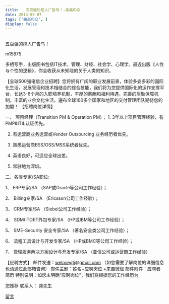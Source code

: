 ```yaml
---
title:   五百强的挖人广告鸟！-曲高和众
date: 2014-05-07
tags: ["曲高和众", ]
display: false
---
```



## 



五百强的挖人广告鸟！




m15875




多栖写手，出版图书包括IT技术，管理、财经、社会学、心理学。最近出版《人性与个性的逻辑》，你会收获从未知晓的关于人类的知识。


【全球500强电信企业招聘】您将拥有广阔的职业发展前景，体验多姿多彩的国际化生活，发展管理和技术相结合的综合技能，我们将为您提供国际化的运作支撑平台，长达3-6个月的入职培养机制，丰厚的薪酬和福利待遇，完善的后勤保障机制，丰富的业余文化生活，遍布全球160多个国家和地区的交付管理团队期待您的加盟！ 【招聘岗位详情】

 一、 项目经理（Transition PM &amp; Operation PM）； 1. 3年以上项目管理经验，有PMP&amp;ITIL认证优先。

2. 有运营商业务运营或Vender Outsourcing 业务经历者优先。

3. 熟悉运营商BSS/OSS/MSS系统者优先。

4. 英语良好，可适应全球出差。

5. 常驻地为深圳。

二、各类专家/SA职位: 

1、 ERP专家/SA （SAP或Oracle等公司工作经验）；

2、 Billing专家/SA （Ericsson公司工作经验）；

3、 CRM专家/SA （Siebel公司工作经验）；

4、 SDM(ITO)IT外包专家/SA （HP或IBM等公司工作经验）；

5、 SME-Security 安全专家/SA （著名安全类公司工作经验）；

6、 流程工具设计与开发专家/SA （HP或BMC等公司工作经验）；

7、 管理服务解决方案设计与开发专家/SA （亚信公司或运营商工作经验）



【应聘方式】 邮件发送：welovegtj@gmail.com （如您需要了解岗位的详细信息也请通过此邮箱咨询） 邮件主题：姓名+应聘岗位 +来自微信 邮件附件：应聘者简历 特别说明：如您未明确“应聘岗位”，我们将根据您的工作经历为

您推荐 联系人： 龚先生









[留言](javascript:;)